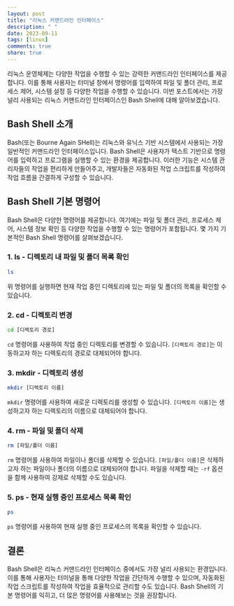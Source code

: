 ```yaml
---
layout: post
title: "리눅스 커맨드라인 인터페이스"
description: " "
date: 2023-09-11
tags: [linux]
comments: true
share: true
---
```


리눅스 운영체제는 다양한 작업을 수행할 수 있는 강력한 커맨드라인 인터페이스를 제공합니다. 이를 통해 사용자는 터미널 창에서 명령어를 입력하여 파일 및 폴더 관리, 프로세스 제어, 시스템 설정 등 다양한 작업을 수행할 수 있습니다. 이번 포스트에서는 가장 널리 사용되는 리눅스 커맨드라인 인터페이스인 Bash Shell에 대해 알아보겠습니다.

## Bash Shell 소개

Bash(또는 Bourne Again SHell)는 리눅스와 유닉스 기반 시스템에서 사용되는 가장 일반적인 커맨드라인 인터페이스입니다. Bash Shell은 사용자가 텍스트 기반으로 명령어를 입력하고 프로그램을 실행할 수 있는 환경을 제공합니다. 이러한 기능은 시스템 관리자들의 작업을 편리하게 만들어주고, 개발자들은 자동화된 작업 스크립트를 작성하여 작업 흐름을 간결하게 구성할 수 있습니다.

## Bash Shell 기본 명령어

Bash Shell은 다양한 명령어를 제공합니다. 여기에는 파일 및 폴더 관리, 프로세스 제어, 시스템 정보 확인 등 다양한 작업을 수행할 수 있는 명령어가 포함됩니다. 몇 가지 기본적인 Bash Shell 명령어를 살펴보겠습니다.

### 1. ls - 디렉토리 내 파일 및 폴더 목록 확인

```bash
ls
```

위 명령어를 실행하면 현재 작업 중인 디렉토리에 있는 파일 및 폴더의 목록을 확인할 수 있습니다.

### 2. cd - 디렉토리 변경

```bash
cd [디렉토리 경로]
```

`cd` 명령어를 사용하여 작업 중인 디렉토리를 변경할 수 있습니다. `[디렉토리 경로]`는 이동하고자 하는 디렉토리의 경로로 대체되어야 합니다.

### 3. mkdir - 디렉토리 생성

```bash
mkdir [디렉토리 이름]
```

`mkdir` 명령어를 사용하여 새로운 디렉토리를 생성할 수 있습니다. `[디렉토리 이름]`는 생성하고자 하는 디렉토리의 이름으로 대체되어야 합니다.

### 4. rm - 파일 및 폴더 삭제

```bash
rm [파일/폴더 이름]
```

`rm` 명령어를 사용하여 파일이나 폴더를 삭제할 수 있습니다. `[파일/폴더 이름]`은 삭제하고자 하는 파일이나 폴더의 이름으로 대체되어야 합니다. 파일을 삭제할 때는 `-rf` 옵션을 함께 사용하여 강제로 삭제할 수도 있습니다.

### 5. ps - 현재 실행 중인 프로세스 목록 확인

```bash
ps
```

`ps` 명령어를 사용하여 현재 실행 중인 프로세스의 목록을 확인할 수 있습니다.

## 결론

Bash Shell은 리눅스 커맨드라인 인터페이스 중에서도 가장 널리 사용되는 환경입니다. 이를 통해 사용자는 터미널을 통해 다양한 작업을 간단하게 수행할 수 있으며, 자동화된 작업 스크립트를 작성하여 작업을 효율적으로 관리할 수도 있습니다. Bash Shell의 기본 명령어를 익히고, 더 많은 명령어를 사용해보는 것을 권장합니다.